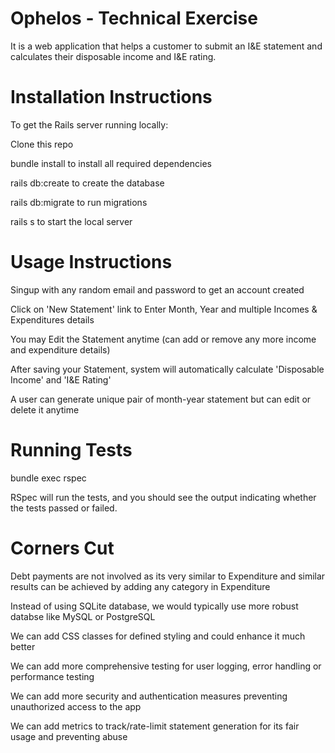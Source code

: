 # Ophelos - Technical Exercise

It is a web application that helps a customer to submit an I&E statement and calculates their disposable income and I&E rating.

# Installation Instructions

To get the Rails server running locally:

Clone this repo

bundle install to install all required dependencies

rails db:create to create the database

rails db:migrate to run migrations

rails s to start the local server

# Usage Instructions

Singup with any random email and password to get an account created

Click on 'New Statement' link to Enter Month, Year and multiple Incomes & Expenditures details

You may Edit the Statement anytime (can add or remove any more income and expenditure details)

After saving your Statement, system will automatically calculate 'Disposable Income' and 'I&E Rating'

A user can generate unique pair of month-year statement but can edit or delete it anytime

# Running Tests

bundle exec rspec

RSpec will run the tests, and you should see the output indicating whether the tests passed or failed.

# Corners Cut

Debt payments are not involved as its very similar to Expenditure and similar results can be achieved by adding any category in Expenditure

Instead of using SQLite database, we would typically use more robust databse like MySQL or PostgreSQL

We can add CSS classes for defined styling and could enhance it much better

We can add more comprehensive testing for user logging, error handling or performance testing

We can add more security and authentication measures preventing unauthorized access to the app 

We can add metrics to track/rate-limit statement generation for its fair usage and preventing abuse